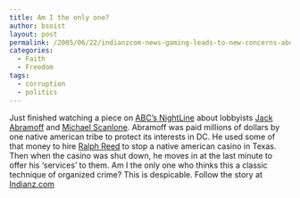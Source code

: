 ```yaml
---
title: Am I the only one?
author: bsoist
layout: post
permalink: /2005/06/22/indianzcom-news-gaming-leads-to-new-concerns-about-lobbyists/
categories:
  - Faith
  - Freedom
tags:
  - corruption
  - politics
---
```

Just finished watching a piece on [ABC&#8217;s NightLine][1] about lobbyists [Jack Abramoff][2] and [Michael Scanlone][3]. Abramoff was paid millions of dollars by one native american tribe to protect its interests in DC. He used some of that money to hire [Ralph Reed][4] to stop a native american casino in Texas. Then when the casino was shut down, he moves in at the last minute to offer his &#8216;services&#8217; to them. Am I the only one who thinks this a classic technique of organized crime? This is despicable. Follow the story at [Indianz.com][5]

 [1]: http://abcnews.go.com/Nightline/
 [2]: http://news.google.com/news?q=Jack+Abramoff&hl=en&lr=&sa=N&tab=nn&oi=newsr
 [3]: http://news.google.com/news?q=Michael%20Scanlon&hl=en&lr=&sa=N&tab=wn
 [4]: http://news.google.com/news?hl=en&lr=&tab=wn&ie=UTF-8&q=Ralph+Reed&btnG=Search+News
 [5]: http://indianz.com/News/2005/008410.asp
